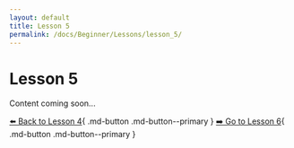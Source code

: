 ```yaml
---
layout: default
title: Lesson 5
permalink: /docs/Beginner/Lessons/lesson_5/
---
```


# Lesson 5

Content coming soon...

[⬅️ Back to Lesson 4](lesson_4.md){ .md-button .md-button--primary }  [➡️ Go to Lesson 6](lesson_6.md){ .md-button .md-button--primary }
